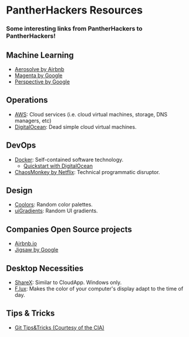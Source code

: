 # PantherHackers Resources
### Some interesting links from PantherHackers to PantherHackers!

## Machine Learning
- [Aerosolve by Airbnb](https://github.com/airbnb/aerosolve)
- [Magenta by Google](https://github.com/tensorflow/magenta)
- [Perspective by Google](https://www.perspectiveapi.com/)

## Operations
- [AWS](https://aws.amazon.com/): Cloud services (i.e. cloud virtual machines, storage, DNS managers, etc)
- [DigitalOcean](https://www.digitalocean.com/): Dead simple cloud virtual machines.

## DevOps
- [Docker](https://www.docker.com/): Self-contained software technology.
  - [Quickstart with DigitalOcean](https://www.digitalocean.com/community/tutorials/how-to-install-and-use-docker-on-ubuntu-16-04)
- [ChaosMonkey by Netflix](https://github.com/Netflix/chaosmonkey): Technical programmatic disruptor.

## Design
- [Coolors](https://coolors.co/): Random color palettes.
- [uiGradients](https://uigradients.com/): Random UI gradients.

## Companies Open Source projects
- [Airbnb.io](https://github.com/airbnb/aerosolve)
- [Jigsaw by Google](https://jigsaw.google.com/)

## Desktop Necessities
- [ShareX](https://getsharex.com/): Similar to CloudApp. Windows only.
- [F.lux](https://justgetflux.com/): Makes the color of your computer's display adapt to the time of day.

## Tips & Tricks
- [Git Tips&Tricks (Courtesy of the CIA)](https://wikileaks.org/ciav7p1/cms/page_1179773.html)
